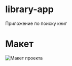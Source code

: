 # library-app
Приложение по поиску книг
# Макет 
![Макет проекта](https://www.figma.com/design/atHxpoeIWwTwgO7qeIqplQ/BookApp?node-id=0-1&node-type=canvas&t=YkT8xnzzFoLR6IxG-0)
